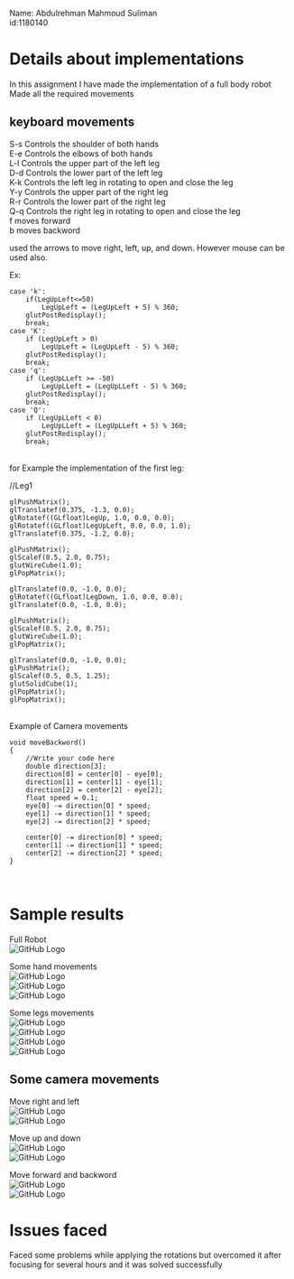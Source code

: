 Name: Abdulrehman Mahmoud Suliman  <br  />
id:1180140  <br  />

# Details about implementations

In this assignment I have made the implementation of a full body robot <br   />
Made all the required movements <br  />

##  keyboard movements

S-s Controls the shoulder of both hands <br  />
E-e Controls the elbows of both hands<br  />
L-l Controls the upper part of the left leg <br  />
D-d Controls the lower part of the left leg  <br  />
K-k Controls the left leg in rotating to open and close the leg <br  />
Y-y Controls the upper part of the right leg<br  />
R-r Controls the lower part of the right leg <br  />
Q-q Controls the right leg in rotating to open and close the leg <br  />
f   moves forward <br  />
b   moves backword <br  />

used the arrows to move right, left, up, and down. However mouse can be used also. <br  />

Ex: <br  />

	case 'k':
		if(LegUpLeft<=50)
			LegUpLeft = (LegUpLeft + 5) % 360;
		glutPostRedisplay();
		break;
	case 'K':
		if (LegUpLeft > 0)
			LegUpLeft = (LegUpLeft - 5) % 360;
		glutPostRedisplay();
		break;
	case 'q':
		if (LegUpLLeft >= -50)
			LegUpLLeft = (LegUpLLeft - 5) % 360;
		glutPostRedisplay();
		break;
	case 'Q':
		if (LegUpLLeft < 0)
			LegUpLLeft = (LegUpLLeft + 5) % 360;
		glutPostRedisplay();
		break;

<br />
for Example the implementation of the first leg: <br  />

//Leg1
	
	glPushMatrix();
	glTranslatef(0.375, -1.3, 0.0);
	glRotatef((GLfloat)LegUp, 1.0, 0.0, 0.0);
	glRotatef((GLfloat)LegUpLeft, 0.0, 0.0, 1.0);
	glTranslatef(0.375, -1.2, 0.0);

	glPushMatrix();
	glScalef(0.5, 2.0, 0.75);
	glutWireCube(1.0);
	glPopMatrix();

	glTranslatef(0.0, -1.0, 0.0);
	glRotatef((GLfloat)LegDown, 1.0, 0.0, 0.0);
	glTranslatef(0.0, -1.0, 0.0);

	glPushMatrix();
	glScalef(0.5, 2.0, 0.75);
	glutWireCube(1.0);
	glPopMatrix();

	glTranslatef(0.0, -1.0, 0.0);
	glPushMatrix();
	glScalef(0.5, 0.5, 1.25);
	glutSolidCube(1);
	glPopMatrix();
	glPopMatrix();

<br />
Example of Camera movements

	void moveBackword()
	{
		//Write your code here
		double direction[3];
		direction[0] = center[0] - eye[0];
		direction[1] = center[1] - eye[1];
		direction[2] = center[2] - eye[2];
		float speed = 0.1;
		eye[0] -= direction[0] * speed;
		eye[1] -= direction[1] * speed;
		eye[2] -= direction[2] * speed;

		center[0] -= direction[0] * speed;
		center[1] -= direction[1] * speed;
		center[2] -= direction[2] * speed;
	}

<br  />


# Sample results
Full Robot <br />
![GitHub Logo](/images/FullRobot1.png) <br  />

Some hand movements <br />
![GitHub Logo](/images/HandMovement1.png) <br  />
![GitHub Logo](/images/HandMovement2.png) <br  />
![GitHub Logo](/images/HandMovement3.png) <br  />

Some legs movements <br />
![GitHub Logo](/images/legMovement1.png) <br  />
![GitHub Logo](/images/legMovement2.png) <br  />
![GitHub Logo](/images/legMovement3.png) <br  />
![GitHub Logo](/images/legMovement4.png) <br  />

## Some camera movements 

Move right and left <br  />
![GitHub Logo](/images/rightAndleft1.png) <br  />
![GitHub Logo](/images/rightAndleft2.png) <br  />

Move up and down <br  />
![GitHub Logo](/images/Up.png) <br  />
![GitHub Logo](/images/down.png) <br  />

Move forward and backword <br  />
![GitHub Logo](/images/Forward.png) <br  />
![GitHub Logo](/images/Back.png) <br  />

# Issues faced
Faced some problems while applying the rotations but overcomed it after focusing for several hours and it was solved successfully<br  />
